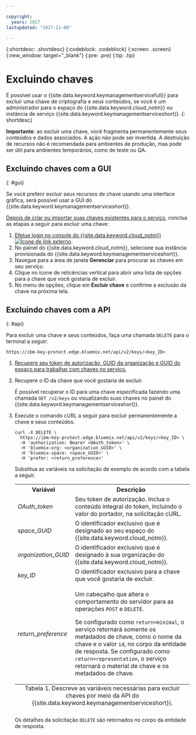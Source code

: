 ```yaml
---

copyright:
  years: 2017
lastupdated: "2017-11-08"

---
```


{:shortdesc: .shortdesc}
{:codeblock: .codeblock}
{:screen: .screen}
{:new_window: target="_blank"}
{:pre: .pre}
{:tip: .tip}

# Excluindo chaves

É possível usar o {{site.data.keyword.keymanagementservicefull}} para excluir uma chave de criptografia e seus conteúdos, se você é um administrador para o espaço do {{site.data.keyword.cloud_notm}} ou instância de serviço {{site.data.keyword.keymanagementserviceshort}}.
{: shortdesc}

**Importante**: ao excluir uma chave, você fragmenta permanentemente seus conteúdos e dados associados. A ação não pode ser invertida. A destruição de recursos não é recomendada para ambientes de produção, mas pode ser útil para ambientes temporários, como de teste ou QA.

## Excluindo chaves com a GUI
{: #gui}

Se você preferir excluir seus recursos de chave usando uma interface gráfica, será possível usar a GUI do {{site.data.keyword.keymanagementserviceshort}}.

[Depois de criar ou importar suas chaves existentes para o serviço](/docs/services/keymgmt/keyprotect_create_keys.html), conclua as etapas a seguir para excluir uma chave:

1. [Efetue login no console do {{site.data.keyword.cloud_notm}} ![Ícone de link externo](../../icons/launch-glyph.svg "Ícone de link externo")](https://console.bluemix.net/).
2. No painel do {{site.data.keyword.cloud_notm}}, selecione sua instância provisionada do {{site.data.keyword.keymanagementserviceshort}}.
3. Navegue para a área de janela **Gerenciar** para procurar as chaves em seu serviço.
4. Clique no ícone de reticências vertical para abrir uma lista de opções para a chave que você gostaria de excluir.
5. No menu de opções, clique em **Excluir chave** e confirme a exclusão da chave na próxima tela.

## Excluindo chaves com a API
{: #api}

Para excluir uma chave e seus conteúdos, faça uma chamada `DELETE` para o terminal a seguir:

```
https://ibm-key-protect.edge.bluemix.net/api/v2/keys/<key_ID>
```

1. [Recupere seu token de autorização, GUID da organização e GUID do espaço para trabalhar com chaves no serviço.](/docs/services/keymgmt/keyprotect_authentication.html)

2. Recupere o ID da chave que você gostaria de excluir.

    É possível recuperar o ID para uma chave especificada fazendo uma chamada `GET /v2/keys` ou visualizando suas chaves no painel do {{site.data.keyword.keymanagementserviceshort}}.

3. Execute o comando cURL a seguir para excluir permanentemente a chave e seus conteúdos.

    ```cURL
    curl -X DELETE \
      https://ibm-key-protect.edge.bluemix.net/api/v2/keys/<key_ID> \
      -H 'authorization: Bearer <OAuth_token>' \
      -H 'bluemix-org: <organization_GUID>' \
      -H 'bluemix-space: <space_GUID>' \
      -H 'prefer: <return_preference>'
    ```
    Substitua as variáveis na solicitação de exemplo de acordo com a tabela a seguir.
    <table>
      <tr>
        <th>Variável</th>
        <th>Descrição</th>
      </tr>
      <tr>
        <td><em>OAuth_token</em></td>
        <td>Seu token de autorização. Inclua o conteúdo integral do token, incluindo o valor do portador, na solicitação cURL.</td>
      </tr>
      <tr>
        <td><em>space_GUID</em></td>
        <td>O identificador exclusivo que é designado ao seu espaço do {{site.data.keyword.cloud_notm}}.</td>
      </tr>
      <tr>
        <td><em>organization_GUID</em></td>
        <td>O identificador exclusivo que é designado à sua organização do {{site.data.keyword.cloud_notm}}.</td>
      </tr>
      <tr>
        <td><em>key_ID</em></td>
        <td>O identificador exclusivo para a chave que você gostaria de excluir.</td>
      </tr>
      <tr>
      <tr>
        <td><em>return_preference</em></td>
        <td><p>Um cabeçalho que altera o comportamento do servidor para as operações <code>POST</code> e <code>DELETE</code>.</p><p>Se configurado como <code>return=minimal</code>, o serviço retornará somente os metadados de chave, como o nome da chave e o valor <code>id</code>, no corpo da entidade de resposta. Se configurado como <code>return=representation</code>, o serviço retornará o material de chave e os metadados de chave.</p></td>
      </tr>
      <caption style="caption-side:bottom;">Tabela 1. Descreve as variáveis necessárias para excluir chaves por meio da API do {{site.data.keyword.keymanagementserviceshort}}.</caption>
    </table>

    Os detalhes da solicitação `DELETE` são retornados no corpo da entidade de resposta.
